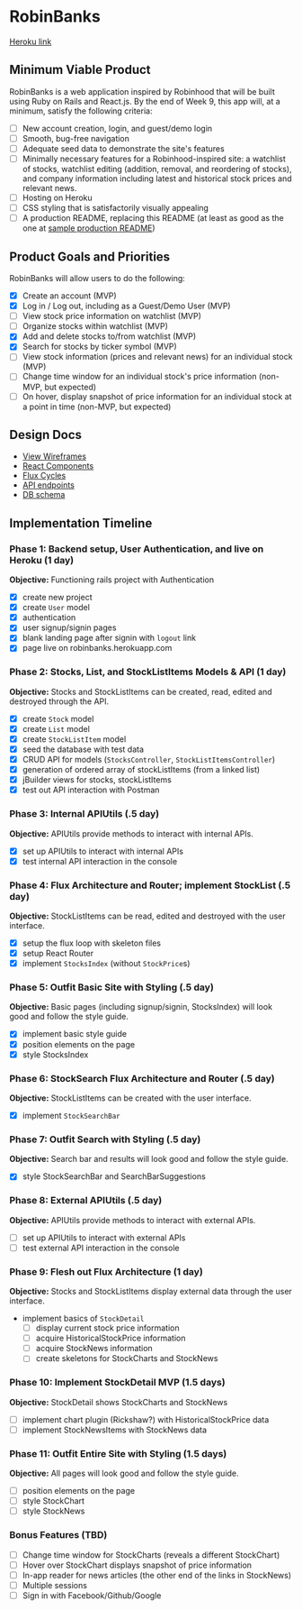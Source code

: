 # RobinBanks

[Heroku link][robinbanks]

[robinbanks]: http://www.robinbanks.herokuapp.com

## Minimum Viable Product

RobinBanks is a web application inspired by Robinhood that will be built using Ruby on Rails and React.js.  By the end of Week 9, this app will, at a minimum, satisfy the following criteria:

- [ ] New account creation, login, and guest/demo login
- [ ] Smooth, bug-free navigation
- [ ] Adequate seed data to demonstrate the site's features
- [ ] Minimally necessary features for a Robinhood-inspired site: a watchlist of stocks, watchlist editing (addition, removal, and reordering of stocks), and company information including latest and historical stock prices and relevant news.
- [ ] Hosting on Heroku
- [ ] CSS styling that is satisfactorily visually appealing
- [ ] A production README, replacing this README (at least as good as the one at [sample production README](https://github.com/appacademy/sample-project-proposal/blob/master/docs/production_readme.md))

## Product Goals and Priorities

RobinBanks will allow users to do the following:

<!-- This is a Markdown checklist. Use it to keep track of your
progress. Put an x between the brackets for a checkmark: [x] -->

- [x] Create an account (MVP)
- [x] Log in / Log out, including as a Guest/Demo User (MVP)
- [ ] View stock price information on watchlist (MVP)
- [ ] Organize stocks within watchlist (MVP)
- [x] Add and delete stocks to/from watchlist (MVP)
- [x] Search for stocks by ticker symbol (MVP)
- [ ] View stock information (prices and relevant news) for an individual stock (MVP)
- [ ] Change time window for an individual stock's price information (non-MVP, but expected)
- [ ] On hover, display snapshot of price information for an individual stock at a point in time (non-MVP, but expected)

## Design Docs
* [View Wireframes][views]
* [React Components][components]
* [Flux Cycles][flux-cycles]
* [API endpoints][api-endpoints]
* [DB schema][schema]

[views]: ./docs/views.md
[components]: ./docs/components.md
[flux-cycles]: ./docs/flux-cycles.md
[api-endpoints]: ./docs/api-endpoints.md
[schema]: ./docs/schema.md

## Implementation Timeline

### Phase 1: Backend setup, User Authentication, and live on Heroku (1 day)

**Objective:** Functioning rails project with Authentication

- [x] create new project
- [x] create `User` model
- [x] authentication
- [x] user signup/signin pages
- [x] blank landing page after signin with `logout` link
- [x] page live on robinbanks.herokuapp.com

### Phase 2: Stocks, List, and StockListItems Models & API (1 day)

**Objective:** Stocks and StockListItems can be created, read, edited and destroyed through
the API.

- [x] create `Stock` model
- [x] create `List` model
- [x] create `StockListItem` model
- [x] seed the database with test data
- [x] CRUD API for models (`StocksController`, `StockListItemsController`)
- [x] generation of ordered array of stockListItems (from a linked list)
- [x] jBuilder views for stocks, stockListItems
- [x] test out API interaction with Postman

### Phase 3: Internal APIUtils (.5 day)

**Objective:** APIUtils provide methods to interact with internal APIs.

- [x] set up APIUtils to interact with internal APIs
- [x] test internal API interaction in the console

### Phase 4: Flux Architecture and Router; implement StockList (.5 day)

**Objective:** StockListItems can be read, edited and destroyed with the
user interface.

- [x] setup the flux loop with skeleton files
- [x] setup React Router
- [x] implement `StocksIndex` (without `StockPrice`s)

### Phase 5: Outfit Basic Site with Styling (.5 day)

**Objective:** Basic pages (including signup/signin, StocksIndex) will look good and follow the style guide.

- [x] implement basic style guide
- [x] position elements on the page
- [x] style StocksIndex

### Phase 6: StockSearch Flux Architecture and Router (.5 day)

**Objective:** StockListItems can be created with the user interface.

- [x] implement `StockSearchBar`

### Phase 7: Outfit Search with Styling (.5 day)

**Objective:** Search bar and results will look good and follow the style guide.

- [x] style StockSearchBar and SearchBarSuggestions

### Phase 8: External APIUtils (.5 day)

**Objective:** APIUtils provide methods to interact with external APIs.

- [ ] set up APIUtils to interact with external APIs
- [ ] test external API interaction in the console

### Phase 9: Flesh out Flux Architecture (1 day)

**Objective:** Stocks and StockListItems display external data through the user interface.

- implement basics of `StockDetail`
  - [ ] display current stock price information
  - [ ] acquire HistoricalStockPrice information
  - [ ] acquire StockNews information
  - [ ] create skeletons for StockCharts and StockNews

### Phase 10: Implement StockDetail MVP (1.5 days)

**Objective:** StockDetail shows StockCharts and StockNews

- [ ] implement chart plugin (Rickshaw?) with HistoricalStockPrice data
- [ ] implement StockNewsItems with StockNews data

### Phase 11: Outfit Entire Site with Styling (1.5 days)

**Objective:** All pages will look good and follow the style guide.

- [ ] position elements on the page
- [ ] style StockChart
- [ ] style StockNews

### Bonus Features (TBD)
- [ ] Change time window for StockCharts (reveals a different StockChart)
- [ ] Hover over StockChart displays snapshot of price information
- [ ] In-app reader for news articles (the other end of the links in StockNews)
- [ ] Multiple sessions
- [ ] Sign in with Facebook/Github/Google

[phase-one]: ./docs/phases/phase1.md
[phase-two]: ./docs/phases/phase2.md
[phase-three]: ./docs/phases/phase3.md
[phase-four]: ./docs/phases/phase4.md
[phase-five]: ./docs/phases/phase5.md
